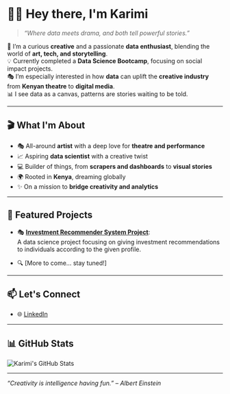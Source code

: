 # 👋🏾 Hey there, I'm Karimi

> _“Where data meets drama, and both tell powerful stories.”_

🎨 I’m a curious **creative** and a passionate **data enthusiast**, blending the world of **art, tech, and storytelling**.  
💡 Currently completed a **Data Science Bootcamp**, focusing on social impact projects.  
🎭 I’m especially interested in how **data** can uplift the **creative industry** from **Kenyan theatre** to **digital media**.  
📊 I see data as a canvas, patterns are stories waiting to be told.

---

## 🎬 What I'm About

- 🎭 All-around **artist** with a deep love for **theatre and performance**
- 📈 Aspiring **data scientist** with a creative twist
- 💻 Builder of things, from **scrapers and dashboards** to **visual stories**
- 🌍 Rooted in **Kenya**, dreaming globally
- ✨ On a mission to **bridge creativity and analytics**

---

## 📂 Featured Projects

- 🎭 [**Investment Recommender System Project**](https://github.com/KarimzKarimz/Group4_Capstone_Final_Project):  
  A data science project focusing on giving investment recommendations to individuals according to the given profile.

- 🔍 [More to come… stay tuned!]

---

## 📫 Let's Connect

- 🌐 [LinkedIn](https://www.linkedin.com/in/faithkarimi/)

---

## 📊 GitHub Stats

![Karimi's GitHub Stats](https://github-readme-stats.vercel.app/api?username=KarimzKarimz&show_icons=true&theme=tokyonight)

---

_“Creativity is intelligence having fun.” – Albert Einstein_
